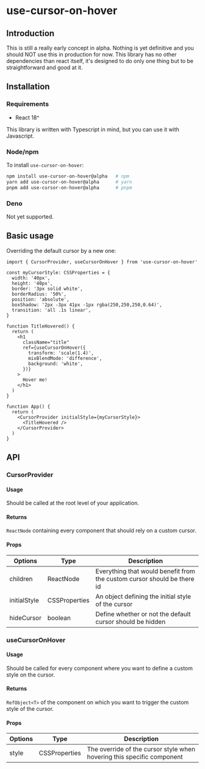 # use-cursor-on-hover

## Introduction

This is still a really early concept in alpha. Nothing is yet definitive and you should NOT use this in production for now.
This library has no other dependencies than react itself, it's designed to do only one thing but to be straightforward and good at it.

## Installation

### Requirements

- React 18^

This library is written with Typescript in mind, but you can use it with Javascript.

### Node/npm

To install `use-cursor-on-hover`:

```sh
npm install use-cursor-on-hover@alpha   # npm
yarn add use-cursor-on-hover@alpha      # yarn
pnpm add use-cursor-on-hover@alpha      # pnpm
```

### Deno

Not yet supported.

## Basic usage

Overriding the default cursor by a new one:

```tsx
import { CursorProvider, useCursorOnHover } from 'use-cursor-on-hover'

const myCursorStyle: CSSProperties = {
  width: '40px',
  height: '40px',
  border: '3px solid white',
  borderRadius: '50%',
  position: 'absolute',
  boxShadow: '2px -3px 41px -1px rgba(250,250,250,0.64)',
  transition: 'all .1s linear',
}

function TitleHovered() {
  return (
    <h1
      className="title"
      ref={useCursorOnHover({
        transform: 'scale(1.4)',
        mixBlendMode: 'difference',
        background: 'white',
      })}
    >
      Hover me!
    </h1>
  )
}

function App() {
  return (
    <CursorProvider initialStyle={myCursorStyle}>
      <TitleHovered />
    </CursorProvider>
  )
}
```

## API

### CursorProvider

#### Usage

Should be called at the root level of your application.

#### Returns

`ReactNode` containing every component that should rely on a custom cursor.

#### Props

| Options      | Type          | Description                                                             |
| ------------ | ------------- | ----------------------------------------------------------------------- |
| children     | ReactNode     | Everything that would benefit from the custom cursor should be there id |
| initialStyle | CSSProperties | An object defining the initial style of the cursor                      |
| hideCursor   | boolean       | Define whether or not the default cursor should be hidden               |

### useCursorOnHover

#### Usage

Should be called for every component where you want to define a custom style on the cursor.

#### Returns

`RefObject<T>` of the component on which you want to trigger the custom style of the cursor.

#### Props

| Options | Type          | Description                                                            |
| ------- | ------------- | ---------------------------------------------------------------------- |
| style   | CSSProperties | The override of the cursor style when hovering this specific component |
